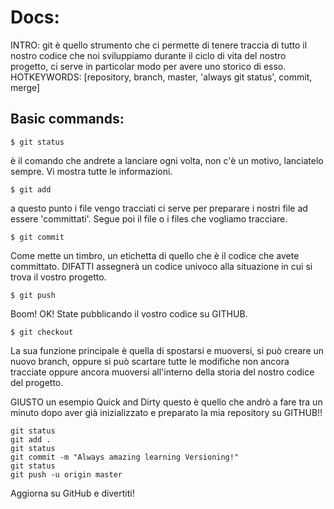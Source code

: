 # Docs:
INTRO: git è quello strumento che ci permette di tenere traccia di tutto il nostro codice che noi sviluppiamo durante 
il ciclo di vita del nostro progetto, ci serve in particolar modo per avere uno storico di esso.
HOTKEYWORDS: [repository, branch, master, 'always git status', commit, merge]

## Basic commands:
```
$ git status
``` 
è il comando che andrete a lanciare ogni volta, non c'è un motivo, lanciatelo sempre. 
Vi mostra tutte le informazioni.

```
$ git add 
``` 
a questo punto i file vengo tracciati ci serve per preparare i nostri file ad essere 'committati'. Segue poi il file
o i files che vogliamo tracciare.

```
$ git commit
``` 
Come mette un timbro, un etichetta di quello che è il codice che avete committato. DIFATTI assegnerà un codice
univoco alla situazione in cui si trova il vostro progetto.

```
$ git push
``` 
Boom! OK! State pubblicando il vostro codice su GITHUB.
```
$ git checkout
``` 
La sua funzione principale è quella di spostarsi e muoversi, si può creare un nuovo branch, oppure 
si può scartare tutte le modifiche non ancora tracciate oppure ancora muoversi all'interno della storia del nostro 
codice del progetto.


GIUSTO un esempio Quick and Dirty questo è quello che andrò a fare tra un minuto dopo aver già inizializzato e preparato
la mia repository su GITHUB!!

```git
git status
git add .
git status
git commit -m "Always amazing learning Versioning!"
git status
git push -u origin master
```
Aggiorna su GitHub e divertiti!
